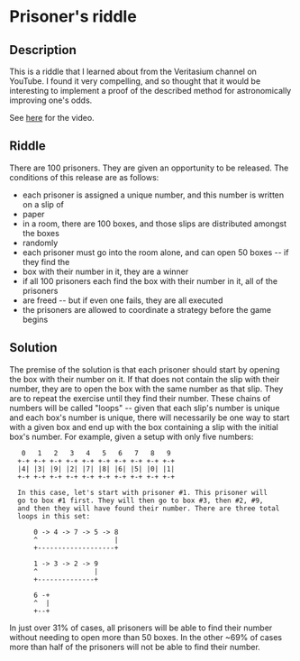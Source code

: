 # Prisoner's riddle

## Description

This is a riddle that I learned about from the Veritasium channel on YouTube. I found
it very compelling, and so thought that it would be interesting to implement a proof of
the described method for astronomically improving one's odds.

See [here](https://www.youtube.com/watch?v=iSNsgj1OCLA) for the video.

## Riddle

There are 100 prisoners. They are given an opportunity to be released. The conditions of
this release are as follows:
 - each prisoner is assigned a unique number, and this number is written on a slip of
 - paper
 - in a room, there are 100 boxes, and those slips are distributed amongst the boxes
 - randomly
 - each prisoner must go into the room alone, and can open 50 boxes -- if they find the
 - box with their number in it, they are a winner
 - if all 100 prisoners each find the box with their number in it, all of the prisoners
 - are freed -- but if even one fails, they are all executed
 - the prisoners are allowed to coordinate a strategy before the game begins

## Solution

The premise of the solution is that each prisoner should start by opening the box with
their number on it. If that does not contain the slip with their number, they are to
open the box with the same number as that slip. They are to repeat the exercise until
they find their number. These chains of numbers will be called "loops" -- given that
each slip's number is unique and each box's number is unique, there will necessarily be
one way to start with a given box and end up with the box containing a slip with the
initial box's number. For example, given a setup with only five numbers:

       0   1   2   3   4   5   6   7   8   9
      +-+ +-+ +-+ +-+ +-+ +-+ +-+ +-+ +-+ +-+
      |4| |3| |9| |2| |7| |8| |6| |5| |0| |1|
      +-+ +-+ +-+ +-+ +-+ +-+ +-+ +-+ +-+ +-+

      In this case, let's start with prisoner #1. This prisoner will
      go to box #1 first. They will then go to box #3, then #2, #9,
      and then they will have found their number. There are three total
      loops in this set:

          0 -> 4 -> 7 -> 5 -> 8
          ^                   |
          +-------------------+

          1 -> 3 -> 2 -> 9
          ^              |
          +--------------+

          6 -+
          ^  |
          +--+

In just over 31% of cases, all prisoners will be able to find their number without
needing to open more than 50 boxes. In the other ~69% of cases more than half of the
prisoners will not be able to find their number.
